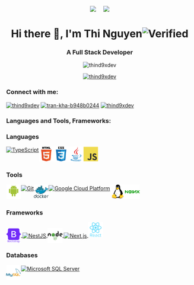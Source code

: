 <p align="center"><a href="https://github.com/thind9xdev">
<img height="165" src="https://github-readme-stats.vercel.app/api?username=thind9xdev&show_icons=true&include_all_commits=true&theme=react&cache_seconds=3200&hide_border=true" /></a>
&nbsp;&nbsp;&nbsp;
<a href="https://github.com/thind9xdev"><img src="https://github-readme-stats.vercel.app/api/top-langs/?username=thind9xdev&layout=compact&theme=react&hide_border=true" />
</a></p>
<h1 align="center">Hi there 👋, I'm Thi Nguyen<img width="30" height="30" src="https://img.icons8.com/ios-glyphs/30/228BE6/ok--v1.png" alt="Verified"/></h1>
<h3 align="center">A Full Stack Developer</h3>

<p align="center"> <img src="https://komarev.com/ghpvc/?username=thind9xdev&label=Profile%20views&color=0e75b6&style=flat" alt="thind9xdev" /> </p>

<p align="center"> <a href="https://github.com/ryo-ma/github-profile-trophy"><img src="https://github-profile-trophy.vercel.app/?username=thind9xdev&theme=dracula&no-frame=true&title=Followers,Stars,Commit,Repository,Issues" alt="thind9xdev" /></a> </p>


<h3 align="left">Connect with me:</h3>
<p align="left">
<a href="https://dev.to/thind9x" target="blank"><img align="center" src="https://raw.githubusercontent.com/rahuldkjain/github-profile-readme-generator/master/src/images/icons/Social/devto.svg" alt="thind9xdev" height="30" width="40" /></a>
<a href="https://linkedin.com/in/thind9x" target="blank"><img align="center" src="https://raw.githubusercontent.com/rahuldkjain/github-profile-readme-generator/master/src/images/icons/Social/linked-in-alt.svg" alt="tran-kha-b948b0244" height="30" width="40" /></a>
<a href="https://fb.com/thind9x.dev" target="blank"><img align="center" src="https://raw.githubusercontent.com/rahuldkjain/github-profile-readme-generator/master/src/images/icons/Social/facebook.svg" alt="thind9xdev" height="30" width="40" /></a>
</p>

<h3 align="left">Languages and Tools, Frameworks:</h3>
<h3 align="left">Languages</h3>
<p align="left" style="display:flex">
  <a href="https://www.typescriptlang.org" target="_blank" rel="noreferrer">
    <img src="https://upload.wikimedia.org/wikipedia/commons/thumb/f/f5/Typescript.svg/64px-Typescript.svg.png" alt="TypeScript" width="40" height="40" />
  </a>
  <a href="https://www.w3.org/html/" target="_blank" rel="noreferrer">
    <img src="https://raw.githubusercontent.com/devicons/devicon/master/icons/html5/html5-original-wordmark.svg" alt="HTML5" width="40" height="40" />
  </a>
  <a href="https://www.w3schools.com/css/" target="_blank" rel="noreferrer">
    <img src="https://raw.githubusercontent.com/devicons/devicon/master/icons/css3/css3-original-wordmark.svg" alt="CSS3" width="40" height="40" />
  </a>
  <a href="https://www.java.com" target="_blank" rel="noreferrer">
    <img src="https://raw.githubusercontent.com/devicons/devicon/master/icons/java/java-original.svg" alt="Java" width="40" height="40" />
  </a>
  <a href="https://developer.mozilla.org/en-US/docs/Web/JavaScript" target="_blank" rel="noreferrer">
    <img src="https://raw.githubusercontent.com/devicons/devicon/master/icons/javascript/javascript-original.svg" alt="JavaScript" width="40" height="40" />
  </a>
</p>

<h3 align="left">Tools</h3>
<p align="left" style="display:flex">
  <a href="https://developer.android.com" target="_blank" rel="noreferrer">
    <img align="center" src="https://raw.githubusercontent.com/devicons/devicon/master/icons/android/android-original-wordmark.svg" alt="Android" width="40" height="40" />
  </a>
  <a href="https://git-scm.com/" target="_blank" rel="noreferrer">
    <img align="center" src="https://www.vectorlogo.zone/logos/git-scm/git-scm-icon.svg" alt="Git" width="40" height="40" />
  </a>
  <a href="https://www.docker.com/" target="_blank" rel="noreferrer">
    <img align="center" src="https://raw.githubusercontent.com/devicons/devicon/master/icons/docker/docker-original-wordmark.svg" alt="Docker" width="40" height="40" />
  </a>
  <a href="https://cloud.google.com" target="_blank" rel="noreferrer">
    <img  align="center" src="https://www.vectorlogo.zone/logos/google_cloud/google_cloud-icon.svg" alt="Google Cloud Platform" width="40" height="40" />
  </a>
  <a href="https://www.linux.org/" target="_blank" rel="noreferrer">
    <img align="center" src="https://raw.githubusercontent.com/devicons/devicon/master/icons/linux/linux-original.svg" alt="Linux" width="40" height="40" />
  </a>
 
  <a href="https://www.nginx.com" target="_blank" rel="noreferrer">
    <img src="https://raw.githubusercontent.com/devicons/devicon/master/icons/nginx/nginx-original.svg" alt="Nginx" width="40" height="40" />
  </a>
</p>

<h3 align="left">Frameworks</h3>
<p align="left" >
  <a href="https://getbootstrap.com" target="_blank" rel="noreferrer">
    <img align="center" src="https://raw.githubusercontent.com/devicons/devicon/master/icons/bootstrap/bootstrap-plain-wordmark.svg" alt="Bootstrap" width="40" height="40" />
  </a>
  <a href="https://docs.nestjs.com/" target="_blank" rel="noreferrer">
    <img align="center" src="https://nestjs.com/logo-small-gradient.76616405.svg" alt="NestJS" width="40" height="40" />
  </a>
  <a href="https://nodejs.org" target="_blank" rel="noreferrer">
    <img align="center" src="https://raw.githubusercontent.com/devicons/devicon/master/icons/nodejs/nodejs-original-wordmark.svg" alt="Node.js" width="40" height="40" />
  </a>
    <a href="https://nextjs.org" target="_blank" rel="noreferrer">
    <img align="center" src="https://upload.wikimedia.org/wikipedia/commons/thumb/8/8e/Nextjs-logo.svg/120px-Nextjs-logo.svg.png" alt="Next.js" width="80" height="20" />
  </a>
  <a href="https://reactjs.org/"  target="_blank" rel="noreferrer">
    <img src="https://raw.githubusercontent.com/devicons/devicon/master/icons/react/react-original-wordmark.svg" alt="React" width="40" height="40" />
  </a>
  <h3 align="left">Databases</h3>
<p align="left" style="display:flex">
  <a href="https://www.mysql.com/" target="_blank" rel="noreferrer">
    <img align="center" src="https://raw.githubusercontent.com/devicons/devicon/master/icons/mysql/mysql-original-wordmark.svg" alt="MySQL" width="40" height="40" />
  </a>
  <a href="https://www.microsoft.com/en-us/sql-server" target="_blank" rel="noreferrer">
    <img align="center" src="https://www.svgrepo.com/show/303229/microsoft-sql-server-logo.svg" alt="Microsoft SQL Server" width="40" height="40" />
  </a>
</p>
